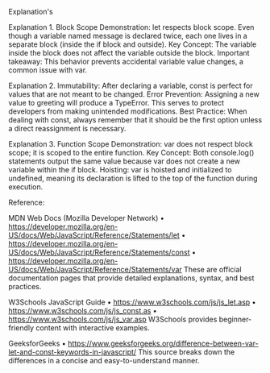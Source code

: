 Explanation's

Explanation 1.
Block Scope Demonstration: let respects block scope. Even though a variable named message is declared twice, each one lives in a separate block (inside the if block and outside).
Key Concept: The variable inside the block does not affect the variable outside the block.
Important takeaway: This behavior prevents accidental variable value changes, a common issue with var.

Explanation 2.
Immutability: After declaring a variable, const is perfect for values that are not meant to be changed.
Error Prevention: Assigning a new value to greeting will produce a TypeError. This serves to protect developers from making unintended modifications.
Best Practice: When dealing with const, always remember that it should be the first option unless a direct reassignment is necessary.

Explanation 3.
Function Scope Demonstration: var does not respect block scope; it is scoped to the entire function.
Key Concept: Both console.log() statements output the same value because var does not create a new variable within the if block.
Hoisting: var is hoisted and initialized to undefined, meaning its declaration is lifted to the top of the function during execution.

Reference:

MDN Web Docs (Mozilla Developer Network)
• https://developer.mozilla.org/en-US/docs/Web/JavaScript/Reference/Statements/let
• https://developer.mozilla.org/en-US/docs/Web/JavaScript/Reference/Statements/const
• https://developer.mozilla.org/en-US/docs/Web/JavaScript/Reference/Statements/var
These are official documentation pages that provide detailed explanations, syntax, and best practices.

W3Schools JavaScript Guide
• https://www.w3schools.com/js/js_let.asp
• https://www.w3schools.com/js/js_const.as
• https://www.w3schools.com/js/js_var.asp
W3Schools provides beginner-friendly content with interactive examples.

GeeksforGeeks
• https://www.geeksforgeeks.org/difference-between-var-let-and-const-keywords-in-javascript/
This source breaks down the differences in a concise and easy-to-understand manner.


